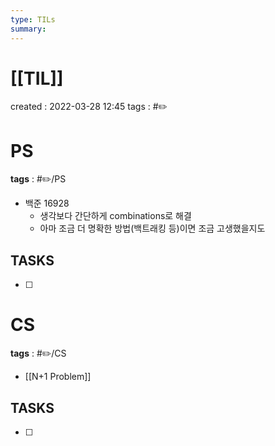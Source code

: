 ```yaml
---
type: TILs
summary: 
---
```


# [[TIL]]
created : 2022-03-28 12:45
tags : #✏️

# PS
**tags** : #✏️/PS
- 백준 16928
	- 생각보다 간단하게 combinations로 해결
	- 아마 조금 더 명확한 방법(백트래킹 등)이면 조금 고생했을지도

## TASKS
- [ ] 

# CS
**tags** : #✏️/CS
- [[N+1 Problem]]

## TASKS
- [ ] 

